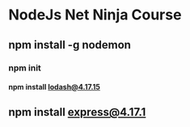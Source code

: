 # NodeJs Net Ninja Course

## npm install -g nodemon

### npm init

#### npm install lodash@4.17.15

## npm install express@4.17.1

